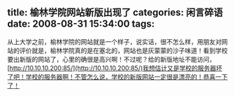title: 榆林学院网站新版出现了
categories: 闲言碎语
date: 2008-08-31 15:34:00
tags:
---

从上大学之前，榆林学院的网站就是一个样子，说实话，很不怎么样，用朋友对网站的评价就是，榆林学院真的是在塞北的，网站也是灰蒙蒙的沙子味道！看到学校要出新版的网站了，心里的确很是高兴啊！不过呢？给的新版地址不能访问，[http://10.10.10.200:85/](http://10.10.10.200:85/)我想估计又是学校的服务器坏了吧！学校的服务器啊！不管怎么说，学校的新版网站一定很是漂亮的！恭喜一下了！